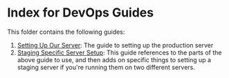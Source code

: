 # Index for DevOps Guides

This folder contains the following guides:

1.  [Setting Up Our Server](./setting-up-server.md): The guide to setting up the production server
2.  [Staging Specific Server Setup](./staging-specific-server-setup.md): This guide references to the parts of the above guide to use, and then adds on specific things to setting up a staging server if you're running them on two different servers.
